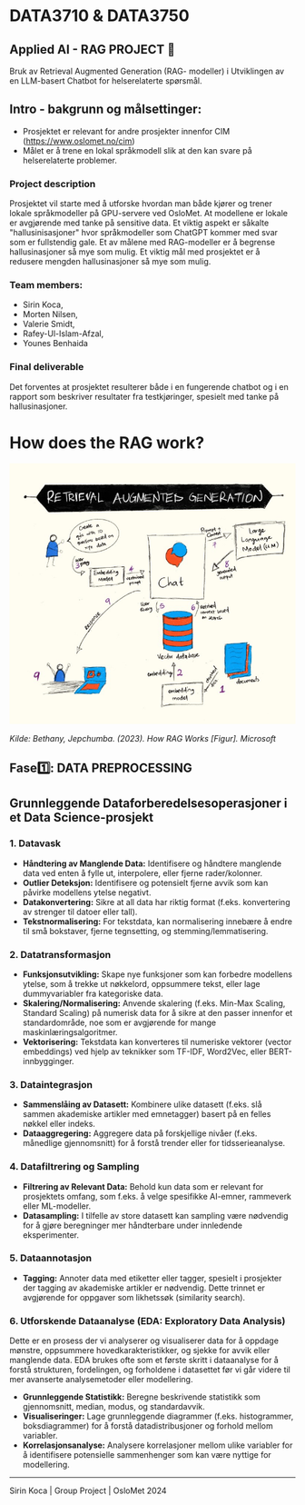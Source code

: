 # DATA3710 & DATA3750 
## Applied AI - RAG PROJECT 🤖
Bruk av Retrieval Augmented Generation (RAG- modeller) i Utviklingen av en LLM-basert Chatbot for helserelaterte spørsmål.

## Intro - bakgrunn og målsettinger:
- Prosjektet er relevant for andre prosjekter innenfor CIM (https://www.oslomet.no/cim)
- Målet er å trene en lokal språkmodell slik at den kan svare på helserelaterte problemer.

### Project description
Prosjektet vil starte med å utforske hvordan man både kjører og trener lokale språkmodeller på GPU-servere ved OsloMet. At modellene er lokale er avgjørende med tanke på sensitive data. Et viktig aspekt er såkalte "hallusinisasjoner" hvor språkmodeller som ChatGPT kommer med svar som er fullstendig gale. Et av målene med RAG-modeller er å begrense hallusinasjoner så mye som mulig. Et viktig mål med prosjektet er å redusere mengden hallusinasjoner så mye som mulig.

### Team members: 
* Sirin Koca,
* Morten Nilsen,
* Valerie Smidt,
* Rafey-Ul-Islam-Afzal,
* Younes Benhaida

### Final deliverable
Det forventes at prosjektet resulterer både i en fungerende chatbot og i en rapport som beskriver resultater fra testkjøringer, spesielt med tanke på hallusinasjoner.

# How does the RAG work? 
![how-rag-works.jpg](images/how-rag-works.jpg)

_Kilde: Bethany, Jepchumba. (2023). How RAG Works [Figur]. Microsoft_

## Fase1️⃣: DATA PREPROCESSING

## Grunnleggende Dataforberedelsesoperasjoner i et Data Science-prosjekt

### 1. **Datavask**
   - **Håndtering av Manglende Data:** Identifisere og håndtere manglende data ved enten å fylle ut, interpolere, eller fjerne rader/kolonner.
   - **Outlier Deteksjon:** Identifisere og potensielt fjerne avvik som kan påvirke modellens ytelse negativt.
   - **Datakonvertering:** Sikre at all data har riktig format (f.eks. konvertering av strenger til datoer eller tall).
   - **Tekstnormalisering:** For tekstdata, kan normalisering innebære å endre til små bokstaver, fjerne tegnsetting, og stemming/lemmatisering.

### 2. **Datatransformasjon**
   - **Funksjonsutvikling:** Skape nye funksjoner som kan forbedre modellens ytelse, som å trekke ut nøkkelord, oppsummere tekst, eller lage dummyvariabler fra kategoriske data.
   - **Skalering/Normalisering:** Anvende skalering (f.eks. Min-Max Scaling, Standard Scaling) på numerisk data for å sikre at den passer innenfor et standardområde, noe som er avgjørende for mange maskinlæringsalgoritmer.
   - **Vektorisering:** Tekstdata kan konverteres til numeriske vektorer (vector embeddings) ved hjelp av teknikker som TF-IDF, Word2Vec, eller BERT-innbygginger.

### 3. **Dataintegrasjon**
   - **Sammenslåing av Datasett:** Kombinere ulike datasett (f.eks. slå sammen akademiske artikler med emnetagger) basert på en felles nøkkel eller indeks.
   - **Dataaggregering:** Aggregere data på forskjellige nivåer (f.eks. månedlige gjennomsnitt) for å forstå trender eller for tidsserieanalyse.

### 4. **Datafiltrering og Sampling**
   - **Filtrering av Relevant Data:** Behold kun data som er relevant for prosjektets omfang, som f.eks. å velge spesifikke AI-emner, rammeverk eller ML-modeller.
   - **Datasampling:** I tilfelle av store datasett kan sampling være nødvendig for å gjøre beregninger mer håndterbare under innledende eksperimenter.

### 5. **Dataannotasjon**
   - **Tagging:** Annoter data med etiketter eller tagger, spesielt i prosjekter der tagging av akademiske artikler er nødvendig. Dette trinnet er avgjørende for oppgaver som likhetssøk (similarity search).

### 6. **Utforskende Dataanalyse (EDA: Exploratory Data Analysis)**
Dette er en prosess der vi analyserer og visualiserer data for å oppdage mønstre, oppsummere hovedkarakteristikker, og sjekke for avvik eller manglende data. 
EDA brukes ofte som et første skritt i dataanalyse for å forstå strukturen, fordelingen, og forholdene i datasettet før vi går videre til mer avanserte analysemetoder eller modellering.

   - **Grunnleggende Statistikk:** Beregne beskrivende statistikk som gjennomsnitt, median, modus, og standardavvik.
   - **Visualiseringer:** Lage grunnleggende diagrammer (f.eks. histogrammer, boksdiagrammer) for å forstå datadistribusjoner og forhold mellom variabler.
   - **Korrelasjonsanalyse:** Analysere korrelasjoner mellom ulike variabler for å identifisere potensielle sammenhenger som kan være nyttige for modellering.



---

Sirin Koca | Group Project | OsloMet 2024

